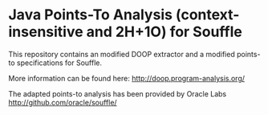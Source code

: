 # Java Points-To Analysis (context-insensitive and 2H+1O) for Souffle

This repository contains an modified DOOP extractor and a modified points-to specifications for Souffle.

More information can be found here:
http://doop.program-analysis.org/

The adapted points-to analysis has been provided by Oracle Labs
http://github.com/oracle/souffle/

